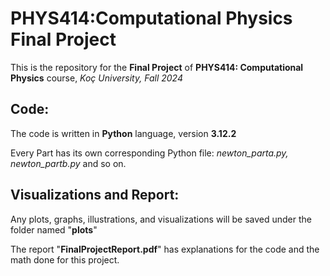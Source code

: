# PHYS414:Computational Physics Final Project
This is the repository for the **Final Project** of **PHYS414: Computational Physics** course, *Koç University, Fall 2024*


## Code:
The code is written in **Python** language, version **3.12.2**

Every Part has its own corresponding Python file: *newton_parta.py, newton_partb.py* and so on.


## Visualizations and Report:
Any plots, graphs, illustrations, and visualizations will be saved under the folder named "**plots**"

The report "**FinalProjectReport.pdf**" has explanations for the code and the math done for this project.

